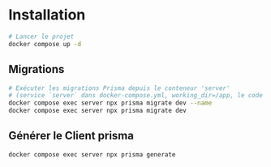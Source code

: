 # Installation
```sh
# Lancer le projet
docker compose up -d
```

## Migrations
```sh
# Exécuter les migrations Prisma depuis le conteneur 'server'
# (service `server` dans docker-compose.yml, working_dir=/app, le code est monté depuis ./api)
docker compose exec server npx prisma migrate dev --name
docker compose exec server npx prisma migrate dev
```

## Générer le Client prisma
```sh
docker compose exec server npx prisma generate
```
